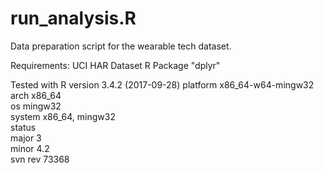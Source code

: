 # run_analysis.R

Data preparation script for the wearable tech dataset.

Requirements: 
UCI HAR Dataset
R Package "dplyr"

Tested with R version 3.4.2 (2017-09-28)
platform       x86_64-w64-mingw32          
arch           x86_64                      
os             mingw32                     
system         x86_64, mingw32             
status                                     
major          3                           
minor          4.2                                                
svn rev        73368       

                


